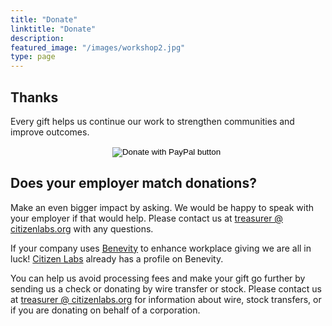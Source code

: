 ```yaml
---
title: "Donate"
linktitle: "Donate"
description:
featured_image: "/images/workshop2.jpg"
type: page
---
```


## Thanks

Every gift helps us continue our work to strengthen communities and improve outcomes.

<center>
<form action="https://www.paypal.com/cgi-bin/webscr" method="post" target="_top">
<input type="hidden" name="cmd" value="_s-xclick" />
<input type="hidden" name="hosted_button_id" value="MV5ATAGYPGGGY" />
<input type="image" src="https://www.paypalobjects.com/en_US/i/btn/btn_donateCC_LG.gif" border="0" name="submit" title="PayPal - The safer, easier way to pay online!" alt="Donate with PayPal button" />
<img alt="" border="0" src="https://www.paypal.com/en_US/i/scr/pixel.gif" width="1" height="1" />
</form>
</center>


## Does your employer match donations?

Make an even bigger impact by asking. We would be happy to speak with your employer if that would help. Please contact us at [treasurer @ citizenlabs.org](mailto:treasurer@citizenlabs.org) with any questions.

If your company uses [Benevity](https://www.benevity.com) to enhance workplace giving we are all in luck! [Citizen Labs](https://causes.benevity.org/causes/840-814860737) already has a profile on Benevity.

You can help us avoid processing fees and make your gift go further by sending us a check or donating by wire transfer or stock. Please contact us at [treasurer @ citizenlabs.org](mailto:treasurer@citizenlabs.org) for information about wire, stock transfers, or if you are donating on behalf of a corporation.
